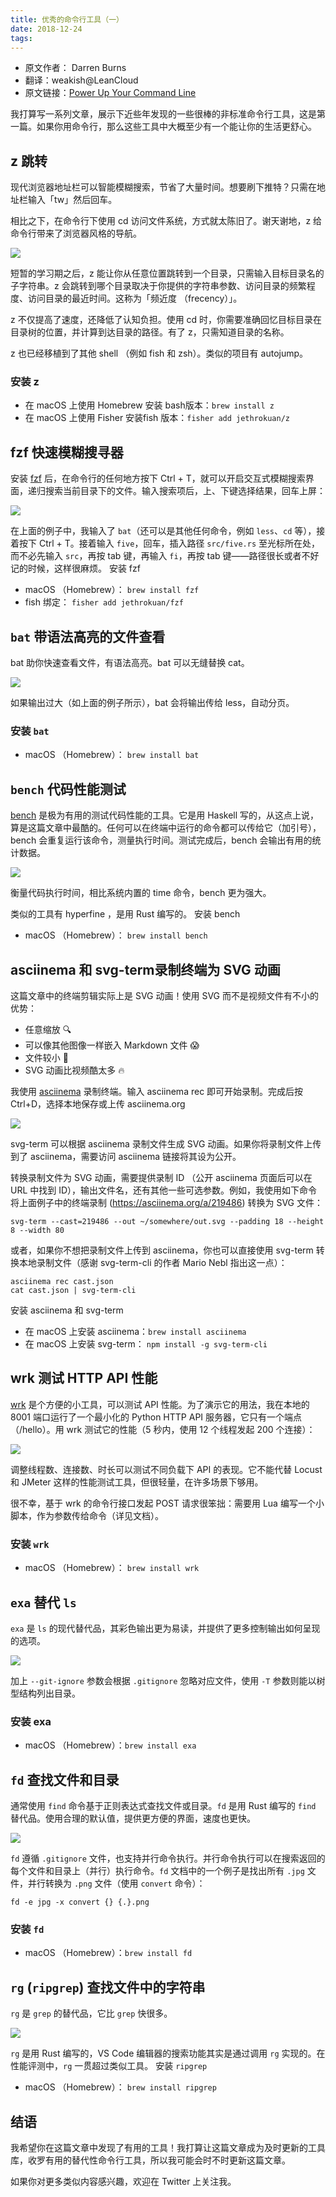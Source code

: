 ```yaml
---
title: 优秀的命令行工具（一）
date: 2018-12-24
tags:
---
```


- 原文作者： Darren Burns
- 翻译：weakish@LeanCloud
- 原文链接：[Power Up Your Command Line](http://link.zhihu.com/?target=https%3A//url.leanapp.cn/darren)

我打算写一系列文章，展示下近些年发现的一些很棒的非标准命令行工具，这是第一篇。如果你用命令行，那么这些工具中大概至少有一个能让你的生活更舒心。

## z 跳转

现代浏览器地址栏可以智能模糊搜索，节省了大量时间。想要刷下推特？只需在地址栏输入「tw」然后回车。

相比之下，在命令行下使用 cd 访问文件系统，方式就太陈旧了。谢天谢地，z 给命令行带来了浏览器风格的导航。

![](https://darrenburns.net/jump_around-987b878944e690843afd549b81a76be6.svg)

短暂的学习期之后，z 能让你从任意位置跳转到一个目录，只需输入目标目录名的子字符串。z 会跳转到哪个目录取决于你提供的字符串参数、访问目录的频繁程度、访问目录的最近时间。这称为「频近度 （frecency）」。

z 不仅提高了速度，还降低了认知负担。使用 cd 时，你需要准确回忆目标目录在目录树的位置，并计算到达目录的路径。有了 z，只需知道目录的名称。

z 也已经移植到了其他 shell （例如 fish 和 zsh）。类似的项目有 autojump。

### 安装 z

- 在 macOS 上使用 Homebrew 安装 bash版本：`brew install z`
- 在 macOS 上使用 Fisher 安装fish 版本：`fisher add jethrokuan/z`

## fzf 快速模糊搜寻器

安装 [fzf](https://git.io/C4FBDw) 后，在命令行的任何地方按下 Ctrl + T，就可以开启交互式模糊搜索界面，递归搜索当前目录下的文件。输入搜索项后，上、下键选择结果，回车上屏：

![](https://darrenburns.net/fzf-54dfd83c8f95d32152c9c2da2bba488d.svg)

在上面的例子中，我输入了 `bat`（还可以是其他任何命令，例如 `less`、`cd` 等），接着按下 Ctrl + T。接着输入 `five`，回车，插入路径 `src/five.rs` 至光标所在处，而不必先输入 `src`，再按 tab 键，再输入 `fi`，再按 tab 键——路径很长或者不好记的时候，这样很麻烦。
安装 fzf

- macOS （Homebrew）： `brew install fzf`
- fish 绑定： `fisher add jethrokuan/fzf`

## `bat` 带语法高亮的文件查看

bat 助你快速查看文件，有语法高亮。bat 可以无缝替换 cat。

![](https://darrenburns.net/bat-ff214ee3bcfdc35c6cf67e95f4b3004c.svg)

如果输出过大（如上面的例子所示），bat 会将输出传给 less，自动分页。

### 安装 `bat`

- macOS （Homebrew）： `brew install bat`

## `bench` 代码性能测试

[bench](https://git.io/fhZwU) 是极为有用的测试代码性能的工具。它是用 Haskell 写的，从这点上说，算是这篇文章中最酷的。任何可以在终端中运行的命令都可以传给它（加引号），bench 会重复运行该命令，测量执行时间。测试完成后，bench 会输出有用的统计数据。

![](https://darrenburns.net/bench-bfdf5ac0c5538d3c068390d2e42ac95e.svg)

衡量代码执行时间，相比系统内置的 time 命令，bench 更为强大。

类似的工具有 hyperfine ，是用 Rust 编写的。
安装 bench

- macOS （Homebrew）： `brew install bench`

## asciinema 和 svg-term录制终端为 SVG 动画

这篇文章中的终端剪辑实际上是 SVG 动画！使用 SVG 而不是视频文件有不小的优势：

- 任意缩放 🔍
- 可以像其他图像一样嵌入 Markdown 文件 😱
- 文件较小 🧐
- SVG 动画比视频酷太多 🔥

我使用 [asciinema](https://asciinema.org/) 录制终端。输入 asciinema rec 即可开始录制。完成后按 Ctrl+D，选择本地保存或上传 asciinema.org

![](https://darrenburns.net/asciinema_example-e1488b9806f360b88391a244d2354cf2.svg)

svg-term 可以根据 asciinema 录制文件生成 SVG 动画。如果你将录制文件上传到了 asciinema，需要访问 asciinema 链接将其设为公开。

转换录制文件为 SVG 动画，需要提供录制 ID （公开 asciinema 页面后可以在 URL 中找到 ID），输出文件名，还有其他一些可选参数。例如，我使用如下命令将上面例子中的终端录制 (https://asciinema.org/a/219486) 转换为 SVG 文件：

```
svg-term --cast=219486 --out ~/somewhere/out.svg --padding 18 --height 8 --width 80
```

或者，如果你不想把录制文件上传到 asciinema，你也可以直接使用 svg-term 转换本地录制文件（感谢 svg-term-cli 的作者 Mario Nebl 指出这一点）：

~~~
asciinema rec cast.json
cat cast.json | svg-term-cli
~~~

安装 asciinema 和 svg-term

- 在 macOS 上安装 asciinema：`brew install asciinema`
- 在 macOS 上安装 svg-term： `npm install -g svg-term-cli`

## wrk 测试 HTTP API 性能

[wrk](https://github.com/wg/wrk) 是个方便的小工具，可以测试 API 性能。为了演示它的用法，我在本地的 8001 端口运行了一个最小化的 Python HTTP API 服务器，它只有一个端点（/hello）。用 wrk 测试它的性能（5 秒内，使用 12 个线程发起 200 个连接）：

![](https://darrenburns.net/wrk-f2cef144344b219b0ed3398ea1727cb3.svg)

调整线程数、连接数、时长可以测试不同负载下 API 的表现。它不能代替 Locust 和 JMeter 这样的性能测试工具，但很轻量，在许多场景下够用。

很不幸，基于 wrk 的命令行接口发起 POST 请求很笨拙：需要用 Lua 编写一个小脚本，作为参数传给命令（详见文档）。

### 安装 `wrk`

- macOS （Homebrew）： `brew install wrk`

## `exa` 替代 `ls`

`exa` 是 `ls` 的现代替代品，其彩色输出更为易读，并提供了更多控制输出如何呈现的选项。

![](https://darrenburns.net/exa-c640a48d016bf7391d213c660b4fbe8a.svg)

加上 `--git-ignore` 参数会根据 `.gitignore` 忽略对应文件，使用 `-T` 参数则能以树型结构列出目录。

### 安装 exa

- macOS （Homebrew）：`brew install exa`

## `fd` 查找文件和目录

通常使用 `find` 命令基于正则表达式查找文件或目录。`fd` 是用 Rust 编写的 `find` 替代品。使用合理的默认值，提供更方便的界面，速度也更快。

![](https://darrenburns.net/fd-a358bee3a37ed6740896446863857a5f.svg)

`fd` 遵循 `.gitignore` 文件，也支持并行命令执行。并行命令执行可以在搜索返回的每个文件和目录上（并行）执行命令。`fd` 文档中的一个例子是找出所有 `.jpg` 文件，并行转换为 `.png` 文件（使用 `convert` 命令）：

```
fd -e jpg -x convert {} {.}.png
```

### 安装 `fd`

- macOS （Homebrew）：`brew install fd`

## `rg` (`ripgrep`) 查找文件中的字符串

`rg` 是 `grep` 的替代品，它比 `grep` 快很多。

![](https://darrenburns.net/rg-9e3bbb621ceb9d4a5a84fbc4816fe702.svg)

`rg` 是用 Rust 编写的，VS Code 编辑器的搜索功能其实是通过调用 `rg` 实现的。在性能评测中，`rg` 一贯超过类似工具。
安装 `ripgrep`

- macOS （Homebrew）： `brew install ripgrep`

## 结语

我希望你在这篇文章中发现了有用的工具！我打算让这篇文章成为及时更新的工具库，收罗有用的替代性命令行工具，所以我可能会时不时更新这篇文章。

如果你对更多类似内容感兴趣，欢迎在 Twitter 上关注我。
